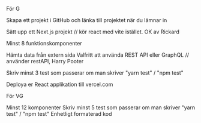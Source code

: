 För G

Skapa ett projekt i GitHub och länka till projektet när du lämnar in

Sätt upp ett Next.js projekt // kör react med vite istället. OK av Rickard

Minst 8 funktionskomponenter

Hämta data från extern sida
Valfritt att använda REST API eller GraphQL // använder restAPI, Harry Pooter

Skriv minst 3 test som passerar om man skriver "yarn test" / "npm test"

Deploya er React applikation till vercel.com

För VG

Minst 12 komponenter
Skriv minst 5 test som passerar om man skriver "yarn test" / "npm test"
Enhetligt formaterad kod
